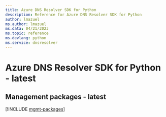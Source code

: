 ```yaml
---
title: Azure DNS Resolver SDK for Python
description: Reference for Azure DNS Resolver SDK for Python
author: lmazuel
ms.author: lmazuel
ms.data: 04/21/2023
ms.topic: reference
ms.devlang: python
ms.service: dnsresolver
---
```

# Azure DNS Resolver SDK for Python - latest

## Management packages - latest
[!INCLUDE [mgmt-packages](dns-resolver-mgmt-index.md)]